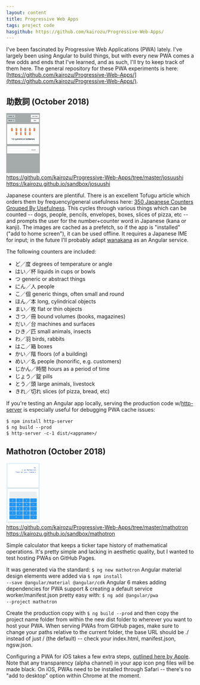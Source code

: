 ```yaml
---
layout: content
title: Progressive Web Apps
tags: project code
hasgithub: https://github.com/kairozu/Progressive-Web-Apps/
---
```

I've been fascinated by Progressive Web Applications (PWA) lately. I've largely been using Angular to build things, but with every new PWA comes a few odds and ends that I've learned, and as such, I'll try to keep track of them here. The general repository for these PWA experiments is here: [https://github.com/kairozu/Progressive-Web-Apps/](https://github.com/kairozu/Progressive-Web-Apps/).

<div class="spacerClear"></div>

## 助数詞 (October 2018)
<img class="imageL" height="160" alt="josuushi screenshot" src="/images/josuushi.png" />
<div class="listItem"><i class="fab fa-github fa-fw"></i>  <a href="https://github.com/kairozu/Progressive-Web-Apps/tree/master/josuushi">https://github.com/kairozu/Progressive-Web-Apps/tree/master/josuushi</a></div>
<div class="listItem"><i class="fas fa-paper-plane fa-fw"></i> <a href="https://kairozu.github.io/sandbox/josuushi">https://kairozu.github.io/sandbox/josuushi</a></div>

Japanese counters are plentiful. There is an excellent Tofugu article which orders them by frequency/general usefulness here: <a href="https://www.tofugu.com/japanese/japanese-counters-list/">350 Japanese Counters Grouped By Usefulness</a>. This cycles through various things which can be counted -- dogs, people, pencils, envelopes, boxes, slices of pizza, etc -- and prompts the user for the number+counter word in Japanese (kana or kanji). The images are cached as a prefetch, so if the app is "installed" ("add to home screen"), it can be used offline. It requires a Japanese IME for input; in the future I'll probably adapt <a href="https://wanakana.com/">wanakana</a> as an Angular service.

The following counters are included: 
<ul>
    <li>ど／度 degrees of temperature or angle</li>
    <li>はい／杯 liquids in cups or bowls</li>
    <li>つ generic or abstract things</li>
    <li>にん／人 people</li>
    <li>こ／個 generic things, often small and round</li>
    <li>ほん／本 long, cylindrical objects</li>
    <li>まい／枚 flat or thin objects</li>
    <li>さつ／冊 bound volumes (books, magazines)</li>
    <li>だい／台 machines and surfaces</li>
    <li>ひき／匹 small animals, insects</li>
    <li>わ／羽 birds, rabbits</li>
    <li>はこ／箱 boxes</li>
    <li>かい／階 floors (of a building)</li>
    <li>めい／名 people (honorific, e.g. customers)</li>
    <li>じかん／時間 hours as a period of time</li>
    <li>じょう／錠 pills</li>
    <li>とう／頭 large animals, livestock</li>
    <li>きれ／切れ slices (of pizza, bread, etc)</li>
</ul>

If you're testing an Angular app locally, serving the production code w/<a href="https://www.npmjs.com/package/http-server">http-server</a> is especially useful for debugging PWA cache issues:

```
$ npm install http-server
$ ng build --prod
$ http-server -c-1 dist/<appname>/
```

<div class="spacerClear"></div>

## Mathotron (October 2018)
<img class="imageL" height="160" alt="mathotron screenshot" src="/images/mathotron.png" />
<div class="listItem"><i class="fab fa-github fa-fw"></i>  <a href="https://github.com/kairozu/Progressive-Web-Apps/tree/master/mathotron">https://github.com/kairozu/Progressive-Web-Apps/tree/master/mathotron</a></div>
<div class="listItem"><i class="fas fa-paper-plane fa-fw"></i> <a href="https://kairozu.github.io/sandbox/mathotron">https://kairozu.github.io/sandbox/mathotron</a></div>

Simple calculator that keeps a ticker tape history of mathematical operations. It's pretty simple and lacking in aesthetic quality, but I wanted to test hosting PWAs on GitHub Pages.

It was generated via the standard: <code>$ ng new mathotron</code>
Angular material design elements were added via <code>$ npm install --save @angular/material @angular/cdk</code>
Angular 6 makes adding dependencies for PWA support & creating a default service worker/manifest.json pretty easy with:
<code>$ ng add @angular/pwa --project mathotron</code>

Create the production copy with <code>$ ng build --prod</code> and then copy the project name folder from within the new dist folder to wherever you want to host your PWA. When serving PWAs from GitHub pages, make sure to change your paths relative to the current folder, the base URL should be ./ instead of just / (the default) -- check your index.html, manifest.json, ngsw.json.

Configuring a PWA for iOS takes a few extra steps, [outlined here by Apple](https://developer.apple.com/library/archive/documentation/AppleApplications/Reference/SafariWebContent/ConfiguringWebApplications/ConfiguringWebApplications.html). Note that any transparency (alpha channel) in your app icon png files will be made black. On iOS, PWAs need to be installed through Safari -- there's no "add to desktop" option within Chrome at the moment.

<div class="spacerClear"></div>